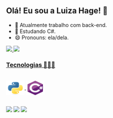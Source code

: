 ## Olá! Eu sou a Luiza Hage! 👋
  
- 🔭 Atualmente trabalho com back-end.
- 🌱 Estudando C#.
- 😄 Pronouns: ela/dela.

<div>
    <a href="https://github.com/luizahage">
    <img height="180em" src="https://github-readme-stats.vercel.app/api?username=luizahage&show_icons=true&theme=dracula&include_all_commits=true&count_private=true"/>
    <img height="180em" src="https://github-readme-stats.vercel.app/api/top-langs/?username=luizahage&layout=compact&langs_count=7&theme=dracula"/>
</div>

### Tecnologias 👩🏻‍💻
<div style="display: inline_block"><br>
  <img align="center" alt="Luiza-Python" height="40" width="50" src="https://raw.githubusercontent.com/devicons/devicon/master/icons/python/python-original.svg">
  <img align="center" alt="Luiza-Csharp" height="40" width="50" src="https://raw.githubusercontent.com/devicons/devicon/master/icons/csharp/csharp-original.svg">
</div>

##

<div> 
  <a href="https://www.instagram.com/luiza_hage/" target="_blank"><img src="https://img.shields.io/badge/-Instagram-%23E4405F?style=for-the-badge&logo=instagram&logoColor=white" target="_blank"></a>
  <a href = "mailto:luiza.t.hage@gmail.com"><img src="https://img.shields.io/badge/-Gmail-%23333?style=for-the-badge&logo=gmail&logoColor=white" target="_blank"></a>
  <a href="https://www.linkedin.com/in/luiza-teixeira-hage-firme/" target="_blank"><img src="https://img.shields.io/badge/-LinkedIn-%230077B5?style=for-the-badge&logo=linkedin&logoColor=white" target="_blank"></a> 
</div>
